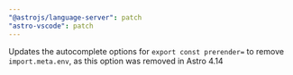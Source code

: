 ```yaml
---
"@astrojs/language-server": patch
"astro-vscode": patch
---
```


Updates the autocomplete options for `export const prerender=` to remove `import.meta.env`, as this option was removed in Astro 4.14
